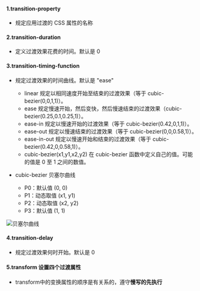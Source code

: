 #### 1.transition-property	
* 规定应用过渡的 CSS 属性的名称

#### 2.transition-duration	
* 定义过渡效果花费的时间。默认是 0

#### 3.transition-timing-function	
* 规定过渡效果的时间曲线。默认是 "ease"
    * linear	                    规定以相同速度开始至结束的过渡效果（等于 cubic-bezier(0,0,1,1)）。
    * ease	                        规定慢速开始，然后变快，然后慢速结束的过渡效果（cubic-bezier(0.25,0.1,0.25,1)）。
    * ease-in	                    规定以慢速开始的过渡效果（等于 cubic-bezier(0.42,0,1,1)）。
    * ease-out	                    规定以慢速结束的过渡效果（等于 cubic-bezier(0,0,0.58,1)）。
    * ease-in-out	                规定以慢速开始和结束的过渡效果（等于 cubic-bezier(0.42,0,0.58,1)）。
    * cubic-bezier(x1,y1,x2,y2)	    在 cubic-bezier 函数中定义自己的值。可能的值是 0 至 1 之间的数值。

* cubic-bezier 贝塞尔曲线
    * P0：默认值 (0, 0)
    * P1：动态取值 (x1, y1)
    * P2：动态取值 (x2, y2)
    * P3：默认值 (1, 1)
    
![贝塞尔曲线](https://haitao.nos.netease.com/70ac3fb2-71a3-4979-a3ad-e62ac1ab8d7b.jpg )

#### 4.transition-delay	
* 规定过渡效果何时开始。默认是 0

#### 5.transform 设置四个过渡属性
* transform中的变换属性的顺序是有关系的，遵守**慢写的先执行**